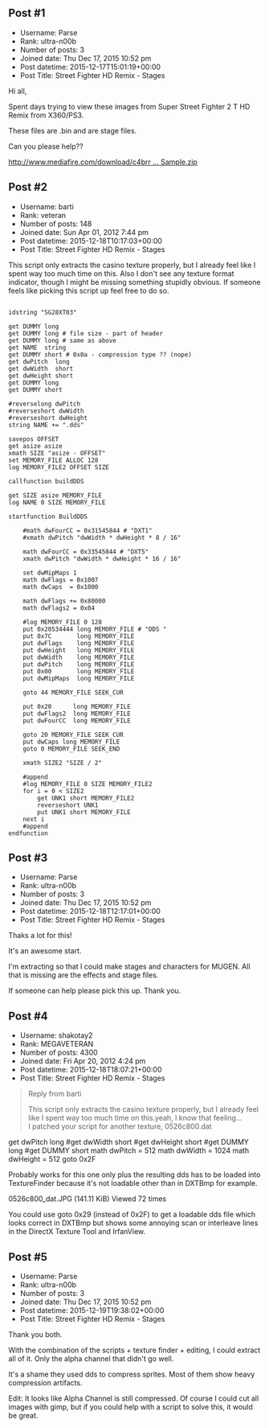 ## Post #1
- Username: Parse
- Rank: ultra-n00b
- Number of posts: 3
- Joined date: Thu Dec 17, 2015 10:52 pm
- Post datetime: 2015-12-17T15:01:19+00:00
- Post Title: Street Fighter HD Remix - Stages

Hi all,

Spent days trying to view these images from Super Street Fighter 2 T HD Remix from X360/PS3.

These files are .bin and are stage files.

Can you please help??

[http://www.mediafire.com/download/c4brr ... Sample.zip](http://www.mediafire.com/download/c4brr68fnox24r1/SSF2HD_Sample.zip)
## Post #2
- Username: barti
- Rank: veteran
- Number of posts: 148
- Joined date: Sun Apr 01, 2012 7:44 pm
- Post datetime: 2015-12-18T10:17:03+00:00
- Post Title: Street Fighter HD Remix - Stages

This script only extracts the casino texture properly, but I already feel like I spent way too much time on this. Also I don't see any texture format indicator, though I might be missing something stupidly obvious. If someone feels like picking this script up feel free to do so.

```

idstring "SG28XT03"

get DUMMY long
get DUMMY long # file size - part of header
get DUMMY long # same as above
get NAME  string
get DUMMY short # 0x0a - compression type ?? (nope)
get dwPitch  long
get dwWidth  short
get dwHeight short
get DUMMY long
get DUMMY short 

#reverselong dwPitch
#reverseshort dwWidth
#reverseshort dwHeight
string NAME += ".dds"

savepos OFFSET
get asize asize
xmath SIZE "asize - OFFSET"
set MEMORY_FILE ALLOC 128
log MEMORY_FILE2 OFFSET SIZE

callfunction buildDDS

get SIZE asize MEMORY_FILE
log NAME 0 SIZE MEMORY_FILE

startfunction BuildDDS
   
    #math dwFourCC = 0x31545844 # "DXT1"
    #xmath dwPitch "dwWidth * dwHeight * 8 / 16"
	
	math dwFourCC = 0x33545844 # "DXT5"
	xmath dwPitch "dwWidth * dwHeight * 16 / 16"

	set dwMipMaps 1
    math dwFlags = 0x1007
    math dwCaps  = 0x1000

    math dwFlags += 0x80000
    math dwFlags2 = 0x04

    #log MEMORY_FILE 0 128
    put 0x20534444 long MEMORY_FILE # "DDS "
    put 0x7C       long MEMORY_FILE
    put dwFlags    long MEMORY_FILE
    put dwHeight   long MEMORY_FILE
    put dwWidth    long MEMORY_FILE
    put dwPitch    long MEMORY_FILE
    put 0x00       long MEMORY_FILE
    put dwMipMaps  long MEMORY_FILE

    goto 44 MEMORY_FILE SEEK_CUR

    put 0x20      long MEMORY_FILE
    put dwFlags2  long MEMORY_FILE
    put dwFourCC  long MEMORY_FILE

    goto 20 MEMORY_FILE SEEK_CUR
    put dwCaps long MEMORY_FILE
	goto 0 MEMORY_FILE SEEK_END
	
	xmath SIZE2 "SIZE / 2"
	
    #append
    #log MEMORY_FILE 0 SIZE MEMORY_FILE2
	for i = 0 < SIZE2
		get UNK1 short MEMORY_FILE2
		reverseshort UNK1
		put UNK1 short MEMORY_FILE
	next i
    #append
endfunction
```
## Post #3
- Username: Parse
- Rank: ultra-n00b
- Number of posts: 3
- Joined date: Thu Dec 17, 2015 10:52 pm
- Post datetime: 2015-12-18T12:17:01+00:00
- Post Title: Street Fighter HD Remix - Stages

Thaks a lot for this!

It's an awesome start.

I'm extracting so that I could make stages and characters for MUGEN. All that is missing are the effects and stage files.

If someone can help please pick this up. Thank you.
## Post #4
- Username: shakotay2
- Rank: MEGAVETERAN
- Number of posts: 4300
- Joined date: Fri Apr 20, 2012 4:24 pm
- Post datetime: 2015-12-18T18:07:21+00:00
- Post Title: Street Fighter HD Remix - Stages

> Reply from barti
>
> This script only extracts the casino texture properly, but I already feel like I spent way too much time on this.yeah, I know that feeling...  
I patched your script for another texture, 0526c800.dat

get dwPitch  long
#get dwWidth  short
#get dwHeight short
#get DUMMY long
#get DUMMY short
math dwPitch = 512
math dwWidth = 1024
math dwHeight = 512
goto 0x2F

Probably works for this one only
plus the resulting dds has to be loaded into TextureFinder because it's not loadable other than in DXTBmp for example.



0526c800_dat.JPG (141.11 KiB) Viewed 72 times


You could use goto 0x29 (instead of 0x2F) to get a loadable dds file which looks correct in DXTBmp
but shows some annoying scan or interleave lines in the DirectX Texture Tool and IrfanView.
## Post #5
- Username: Parse
- Rank: ultra-n00b
- Number of posts: 3
- Joined date: Thu Dec 17, 2015 10:52 pm
- Post datetime: 2015-12-19T19:38:02+00:00
- Post Title: Street Fighter HD Remix - Stages

Thank you both.

With the combination of the scripts + texture finder + editing, I could extract all of it. Only the alpha channel that didn't go well.

It's a shame they used dds to compress sprites. Most of them show heavy compression artifacts.

Edit: It looks like Alpha Channel is still compressed. Of course I could cut all images with gimp, but if you could help with a script to solve this, it would be great.
